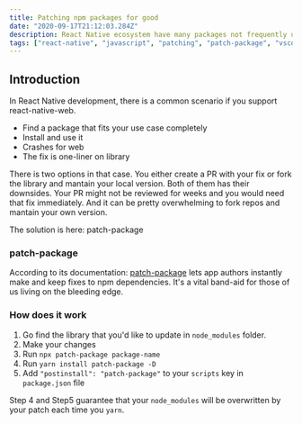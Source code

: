 ```yaml
---
title: Patching npm packages for good
date: "2020-09-17T21:12:03.284Z"
description: React Native ecosystem have many packages not frequently updated and I will work through how to bandaid those packages
tags: ["react-native", "javascript", "patching", "patch-package", "vscode", "microsoft"]
---
```


## Introduction

In React Native development, there is a common scenario if you support react-native-web.

- Find a package that fits your use case completely
- Install and use it
- Crashes for web
- The fix is one-liner on library

There is two options in that case. You either create a PR with your fix or fork the library and mantain your local version. Both of them has their downsides. Your PR might not be reviewed for weeks and you would need that fix immediately. And it can be pretty overwhelming to fork repos and mantain your own version.

The solution is here: patch-package

### patch-package

According to its documentation: [patch-package](https://www.npmjs.com/package/patch-package) lets app authors instantly make and keep fixes to npm dependencies. It's a vital band-aid for those of us living on the bleeding edge.

### How does it work

1. Go find the library that you'd like to update in `node_modules` folder.
2. Make your changes
3. Run `npx patch-package package-name`
4. Run `yarn install patch-package -D`
5. Add `"postinstall": "patch-package"` to your `scripts` key in `package.json` file

Step 4 and Step5 guarantee that your `node_modules` will be overwritten by your patch each time you `yarn`.